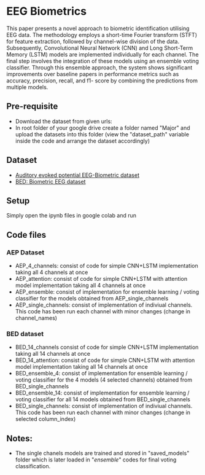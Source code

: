 # EEG Biometrics
This paper presents a novel approach to biometric identification utilising EEG data. The methodology employs a short-time Fourier transform (STFT) for feature extraction, followed by channel-wise division of the data. Subsequently, Convolutional Neural Network (CNN) and Long Short-Term Memory (LSTM) models are implemented individually for each channel. The final step involves the integration of these models using an ensemble voting classifier. Through this ensemble approach, the system shows significant improvements over baseline papers in performance metrics such as accuracy, precision, recall, and f1- score by combining the predictions from multiple models.

## Pre-requisite
- Download the dataset from given urls:
- In root folder of your google drive create a folder named "Major" and upload the datasets into this folder (view the "dataset_path" variable inside the code and arrange the dataset accordingly)

## Dataset
- [Auditory evoked potential EEG-Biometric dataset](https://physionet.org/content/auditory-eeg/1.0.0/)
- [BED: Biometric EEG dataset](https://zenodo.org/records/4309472)

## Setup 
Simply open the ipynb files in google colab and run 

## Code files
### AEP Dataset
- AEP_4_channels: consist of code for simple CNN+LSTM implementation taking all 4 channels at once 
- AEP_attention: consist of code for simple CNN+LSTM with attention model implementation taking all 4 channels at once
- AEP_ensemble: consist of implementation for ensemble learning / voting classifier for the models obtained from AEP_single_channels 
- AEP_single_channels: consist of implementation of indiviual channels. This code has been run each channel with minor changes (change in channel_names)

### BED dataset
- BED_14_channels consist of code for simple CNN+LSTM implementation taking all 14 channels at once 
- BED_14_attention: consist of code for simple CNN+LSTM with attention model implementation taking all 14 channels at once 
- BED_ensemble_4: consist of implementation for ensemble learning / voting classifier for the 4 models (4 selected channels) obtained from BED_single_channels 
- BED_ensemble_14: consist of implementation for ensemble learning / voting classifier for all 14 models obtained from BED_single_channels 
- BED_single_channels: consist of implementation of indiviual channels. This code has been run each channel with minor changes (change in selected column_index)

## Notes:
- The single chanels models are trained and stored in "saved_models" folder which is later loaded in "*_ensemble_*" codes for final voting classification.
